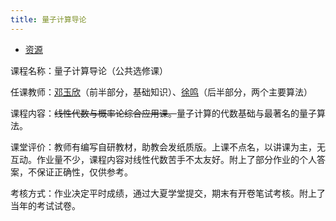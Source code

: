 ```yaml
---
title: 量子计算导论
---
```


- [资源](https://drive.vanillaaaa.org/SharedCourses/postgraduate/%E5%85%AC%E5%85%B1%E8%AF%BE/%E9%87%8F%E5%AD%90%E8%AE%A1%E7%AE%97%E5%AF%BC%E8%AE%BA)

课程名称：量子计算导论（公共选修课）

任课教师：[邓玉欣](https://faculty.ecnu.edu.cn/_s43/dyx/main.psp)（前半部分，基础知识）、[徐鸣](https://faculty.ecnu.edu.cn/_s43/xm2/main.psp)（后半部分，两个主要算法）

课程内容：<del>线性代数与概率论综合应用课。</del>量子计算的代数基础与最著名的量子算法。

课堂评价：教师有编写自研教材，助教会发纸质版。上课不点名，以讲课为主，无互动。作业量不少，课程内容对线性代数苦手不太友好。附上了部分作业的个人答案，不保证正确性，仅供参考。

考核方式：作业决定平时成绩，通过大夏学堂提交，期末有开卷笔试考核。附上了当年的考试试卷。
